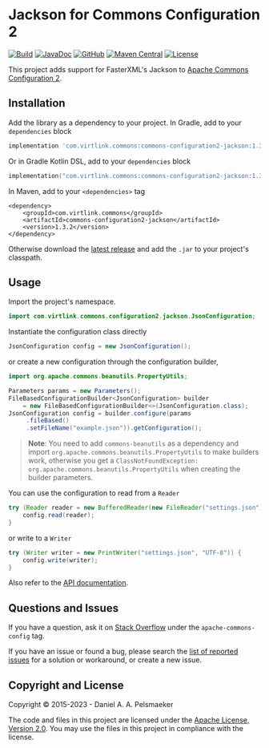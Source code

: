 # Jackson for Commons Configuration 2

[![Build](https://github.com/virtlink/commons-configuration2-jackson/actions/workflows/build.yaml/badge.svg)][1]
[![JavaDoc](https://javadoc.io/badge2/com.virtlink.commons/commons-configuration2-jackson/javadoc.svg)][2]
[![GitHub](https://img.shields.io/github/v/release/Virtlink/commons-configuration2-jackson)][3]
[![Maven Central](https://img.shields.io/maven-central/v/com.virtlink.commons/commons-configuration2-jackson)][4]
[![License](https://img.shields.io/github/license/Virtlink/commons-configuration2-jackson)][5]

This project adds support for FasterXML's Jackson to [Apache Commons Configuration 2][6].

## Installation
Add the library as a dependency to your project. In Gradle, add to your `dependencies` block

```groovy
implementation 'com.virtlink.commons:commons-configuration2-jackson:1.3.2'
```

Or in Gradle Kotlin DSL, add to your `dependencies` block

```kotlin
implementation("com.virtlink.commons:commons-configuration2-jackson:1.3.2")
```

In Maven, add to your `<dependencies>` tag

```maven-pom
<dependency>
    <groupId>com.virtlink.commons</groupId>
    <artifactId>commons-configuration2-jackson</artifactId>
    <version>1.3.2</version>
</dependency>
```

Otherwise download the [latest release][3] and add the `.jar` to your project's classpath.


## Usage
Import the project's namespace.

```java
import com.virtlink.commons.configuration2.jackson.JsonConfiguration;
```

Instantiate the configuration class directly

```java
JsonConfiguration config = new JsonConfiguration();
```

or create a new configuration through the configuration builder,

```java
import org.apache.commons.beanutils.PropertyUtils;

Parameters params = new Parameters();
FileBasedConfigurationBuilder<JsonConfiguration> builder
    = new FileBasedConfigurationBuilder<>(JsonConfiguration.class);
JsonConfiguration config = builder.configure(params
     .fileBased()
     .setFileName("example.json")).getConfiguration();
```

> **Note**: You need to add `commons-beanutils` as a dependency and import
> `org.apache.commons.beanutils.PropertyUtils` to make builders work, otherwise you
> get a `ClassNotFoundException: org.apache.commons.beanutils.PropertyUtils` when creating the
> builder parameters.


You can use the configuration to read from a `Reader`

```java
try (Reader reader = new BufferedReader(new FileReader("settings.json"))) {
	config.read(reader);
}
```

or write to a `Writer`

```java
try (Writer writer = new PrintWriter("settings.json", "UTF-8")) {
	config.write(writer);
}
```

Also refer to the [API documentation][2].

## Questions and Issues
If you have a question, ask it on [Stack Overflow][7] under the `apache-commons-config` tag.

If you have an issue or found a bug, please search the [list of reported issues][8]
for a solution or workaround, or create a new issue.


## Copyright and License
Copyright © 2015-2023 - Daniel A. A. Pelsmaeker

The code and files in this project are licensed under the [Apache License, Version 2.0][9].
You may use the files in this project in compliance with the license.



[1]: https://github.com/Virtlink/commons-configuration2-jackson/actions/workflows/build.yaml
[2]: https://javadoc.io/doc/com.virtlink.commons/commons-configuration2-jackson
[3]: https://github.com/Virtlink/commons-configuration2-jackson/releases/latest
[4]: https://mvnrepository.com/artifact/com.virtlink.commons/commons-configuration2-jackson
[5]: https://github.com/Virtlink/commons-configuration2-jackson/blob/master/LICENSE
[6]: https://commons.apache.org/proper/commons-configuration/
[7]: https://stackoverflow.com/questions/tagged/apache-commons-config
[8]: https://github.com/Virtlink/commons-configuration2-jackson/issues
[9]: https://www.apache.org/licenses/LICENSE-2.0


